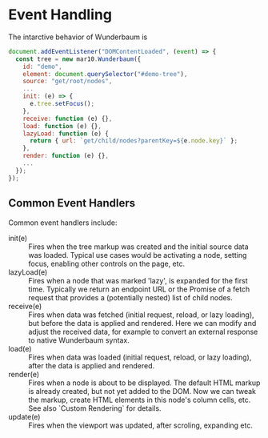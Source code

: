 # Event Handling

The intarctive behavior of Wunderbaum is

```js
document.addEventListener("DOMContentLoaded", (event) => {
  const tree = new mar10.Wunderbaum({
    id: "demo",
    element: document.querySelector("#demo-tree"),
    source: "get/root/nodes",
    ...
    init: (e) => {
      e.tree.setFocus();
    },
    receive: function (e) {},
    load: function (e) {},
    lazyLoad: function (e) {
      return { url: `get/child/nodes?parentKey=${e.node.key}` };
    },
    render: function (e) {},
    ...
  });
});
```

## Common Event Handlers

Common event handlers include:

<dl>
<dt>init(e)</dt>
<dd>
  Fires when the tree markup was created and the initial source data was loaded.
  Typical use cases would be activating a node, setting focus, enabling other
  controls on the page, etc.
</dd>
<dt>lazyLoad(e)</dt>
<dd>
  Fires when a node that was marked 'lazy', is expanded for the first time.
  Typically we return an endpoint URL or the Promise of a fetch request that
  provides a (potentially nested) list of child nodes.
</dd>
<dt>receive(e)</dt>
<dd>
  Fires when data was fetched (initial request, reload, or lazy loading),
  but before the data is applied and rendered.
  Here we can modify and adjust the received data, for example to convert an
  external response to native Wunderbaum syntax.
</dd>
<dt>load(e)</dt>
<dd>
  Fires when data was loaded (initial request, reload, or lazy loading),
  after the data is applied and rendered.
</dd>
<dt>render(e)</dt>
<dd>
  Fires when a node is about to be displayed.
  The default HTML markup is already created, but not yet added to the DOM.
  Now we can tweak the markup, create HTML elements in this node's column
  cells, etc.
  See also `Custom Rendering` for details.
</dd>
<dt>update(e)</dt>
<dd>
  Fires when the viewport was updated, after scroling, expanding etc.
</dd>
</dl>

